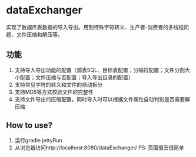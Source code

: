 # dataExchanger
实现了数据库表数据的导入导出。用到特殊字符转义、生产者-消费者的多线程问题、文件压缩和解压等。

## 功能
1. 支持导入导出功能的配置（源表SQL、目标表配置；分隔符配置；文件分割大小配置；文件压缩与否配置；导入导出目录的配置）
2. 支持常见字符的转义和文件的自动拆分
3. 支持MD5等方式校验文件的完整性
4. 支持文件导出的压缩配置，同时导入时可以根据文件属性自动判别是否需要解压缩

## How to use?
1. 运行gradle jettyRun
2. 从浏览器访问http://localhost:8080/dataExchanger/
PS: 页面很丑很简单
